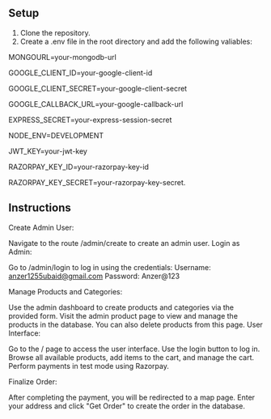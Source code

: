 ## Setup
1. Clone the repository.
2. Create a .env file in the root directory and add the following valiables:

MONGOURL=your-mongodb-url
   
GOOGLE_CLIENT_ID=your-google-client-id

GOOGLE_CLIENT_SECRET=your-google-client-secret

GOOGLE_CALLBACK_URL=your-google-callback-url

EXPRESS_SECRET=your-express-session-secret

NODE_ENV=DEVELOPMENT

JWT_KEY=your-jwt-key

RAZORPAY_KEY_ID=your-razorpay-key-id

RAZORPAY_KEY_SECRET=your-razorpay-key-secret.

## Instructions
   
Create Admin User:

Navigate to the route /admin/create to create an admin user.
Login as Admin:

Go to /admin/login to log in using the credentials:
Username: anzer1255ubaid@gmail.com
Password: Anzer@123

Manage Products and Categories:

Use the admin dashboard to create products and categories via the provided form.
Visit the admin product page to view and manage the products in the database.
You can also delete products from this page.
User Interface:

Go to the / page to access the user interface.
Use the login button to log in.
Browse all available products, add items to the cart, and manage the cart.
Perform payments in test mode using Razorpay.

Finalize Order:

After completing the payment, you will be redirected to a map page.
Enter your address and click "Get Order" to create the order in the database.
   
